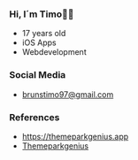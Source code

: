 ### Hi, I´m Timo👋🏻

- 17 years old
- iOS Apps
- Webdevelopment

### Social Media
- brunstimo97@gmail.com

### References
- https://themeparkgenius.app
- <a href="https://themeparkgenius.app">Themeparkgenius</a>
<!--
**timobrs1/timobrs1** is a ✨ _special_ ✨ repository because its `README.md` (this file) appears on your GitHub profile.

Here are some ideas to get you started:

- 🔭 I’m currently working on ...
- 🌱 I’m currently learning ...
- 👯 I’m looking to collaborate on ...
- 🤔 I’m looking for help with ...
- 💬 Ask me about ...
- 📫 How to reach me: ...
- 😄 Pronouns: ...
- ⚡ Fun fact: ...
-->
